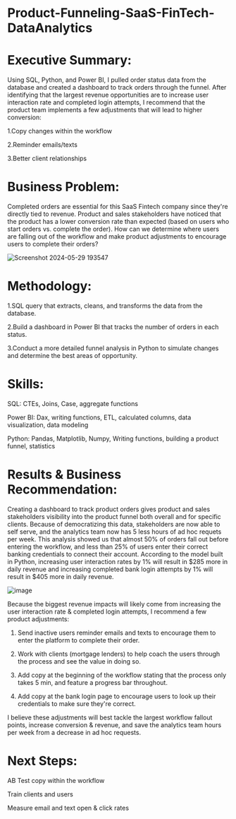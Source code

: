 # Product-Funneling-SaaS-FinTech-DataAnalytics
# Executive Summary:
Using SQL, Python, and Power BI, I pulled order status data from the database and created a dashboard to track orders through the funnel. After identifying that the largest revenue opportunities are to increase user interaction rate and completed login attempts, I recommend that the product team implements a few adjustments that will lead to higher conversion:

1.Copy changes within the workflow

2.Reminder emails/texts

3.Better client relationships

# Business Problem:
Completed orders are essential for this SaaS Fintech company since they're directly tied to revenue. Product and sales stakeholders have noticed that the product has a lower conversion rate than expected (based on users who start orders vs. complete the order). How can we determine where users are falling out of the workflow and make product adjustments to encourage users to complete their orders?

![Screenshot 2024-05-29 193547](https://github.com/uttarayansaha/Product-Funneling-SaaS-FinTech-DataAnalytics/assets/66706052/7c0f61b3-1949-45c9-9c2f-54af52f2b308)


# Methodology:
1.SQL query that extracts, cleans, and transforms the data from the database.

2.Build a dashboard in Power BI that tracks the number of orders in each status.

3.Conduct a more detailed funnel analysis in Python to simulate changes and determine the best areas of opportunity.

# Skills:
SQL: CTEs, Joins, Case, aggregate functions

Power BI: Dax, writing functions, ETL, calculated columns, data visualization, data modeling

Python: Pandas, Matplotlib, Numpy, Writing functions, building a product funnel, statistics

# Results & Business Recommendation:
Creating a dashboard to track product orders gives product and sales stakeholders visibility into the product funnel both overall and for specific clients. Because of democratizing this data, stakeholders are now able to self serve, and the analytics team now has 5 less hours of ad hoc requets per week. This analysis showed us that almost 50% of orders fall out before entering the workflow, and less than 25% of users enter their correct banking credentials to connect their account. According to the model built in Python, increasing user interaction rates by 1% will result in $285 more in daily revenue and increasing completed bank login attempts by 1% will result in $405 more in daily revenue.

![image](https://github.com/uttarayansaha/Product-Funneling-SaaS-FinTech-DataAnalytics/assets/66706052/4a17b621-5dd2-454c-acba-d9780fe27c47)


Because the biggest revenue impacts will likely come from increasing the user interaction rate & completed login attempts, I recommend a few product adjustments:

1. Send inactive users reminder emails and texts to encourage them to enter the platform to complete their order.

2. Work with clients (mortgage lenders) to help coach the users through the process and see the value in doing so.

3. Add copy at the beginning of the workflow stating that the process only takes 5 min, and feature a progress bar throughout.

4. Add copy at the bank login page to encourage users to look up their credentials to make sure they're correct.

I believe these adjustments will best tackle the largest workflow fallout points, increase conversion & revenue, and save the analytics team hours per week from a decrease in ad hoc requests.

# Next Steps:
AB Test copy within the workflow

Train clients and users

Measure email and text open & click rates 
